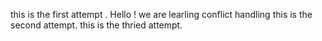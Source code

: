 this is the first attempt . Hello !
we are learling conflict handling
this is the second attempt.
this is the thried attempt.
